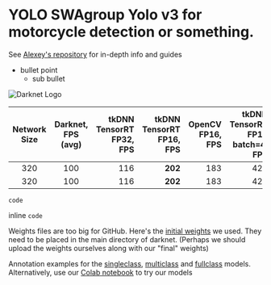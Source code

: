 # YOLO SWAgroup Yolo v3 for motorcycle detection or something.

See [Alexey's repository](https://github.com/AlexeyAB/darknet) for in-depth info and guides

- bullet point
  - sub bullet

![Darknet Logo](http://pjreddie.com/media/files/darknet-black-small.png)

| Network Size               | Darknet, FPS (avg) | tkDNN TensorRT FP32, FPS | tkDNN TensorRT FP16, FPS | OpenCV FP16, FPS | tkDNN TensorRT FP16 batch=4, FPS | OpenCV FP16 batch=4, FPS | tkDNN Speedup |
|:--------------------------:|:------------------:|-------------------------:|-------------------------:|-----------------:|---------------------------------:|-------------------------:|--------------:|
|320                         | 100                | 116                      | **202**                  | 183              | 423                              | **430**                  | **4.3x**      |
|320                         | 100                | 116                      | **202**                  | 183              | 423                              | **430**                  | **4.3x**      |

```
code
```

inline `code`

Weights files are too big for GitHub. Here's the [initial weights](https://pjreddie.com/media/files/darknet53.conv.74) we used. They need to be placed in the main directory of darknet. (Perhaps we should upload the weights ourselves along with our "final" weights)

Annotation examples for the [singleclass](https://imgur.com/a/SrPj2mf), [multiclass](https://imgur.com/a/YZeurLa) and [fullclass](https://imgur.com/a/hpFyVRu) models. Alternatively, use our [Colab notebook](https://colab.research.google.com/drive/1ULT6TugpDRaLTk-CB3neusN_xTtCpTZk) to try our models
